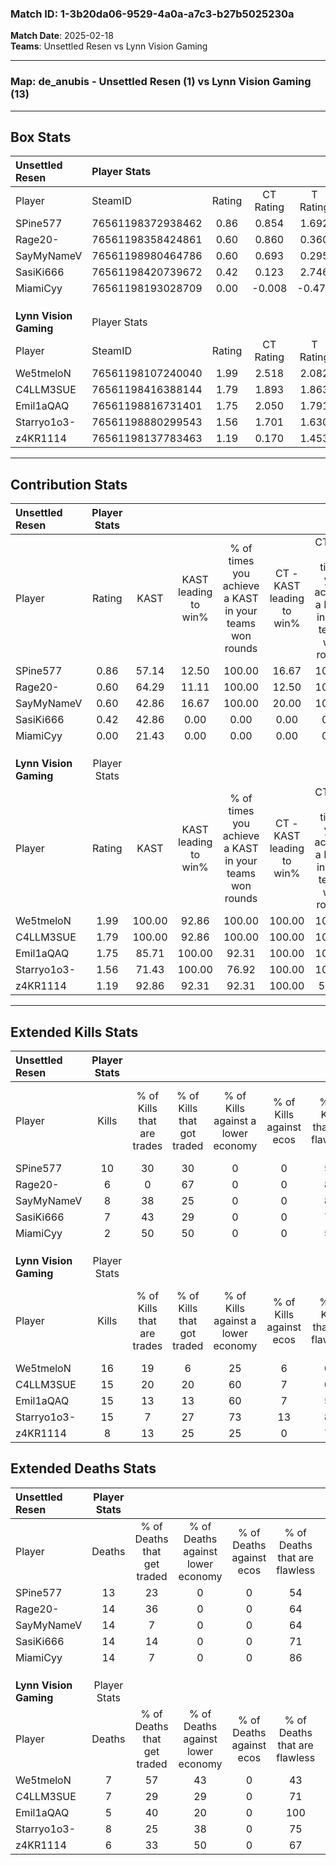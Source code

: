 ### Match ID: 1-3b20da06-9529-4a0a-a7c3-b27b5025230a  
**Match Date**: 2025-02-18  
**Teams**: Unsettled Resen vs Lynn Vision Gaming  

---  

### **Map**: de_anubis - Unsettled Resen (1) vs Lynn Vision Gaming (13)  
---  

## Box Stats  

| **Unsettled Resen**    | Player Stats      |        |           |          |        |       |       |         |        |      |     |
| :- | :- | :-: | :-: | :-: | :-: | :-: | :-: | :-: | :-: | :-: | :-: |
| Player                 | SteamID           | Rating | CT Rating | T Rating |  KAST  |  ADR  | Kills | Assists | Deaths | K/D  | HS% |
| SPine577               | 76561198372938462 |  0.86  |   0.854   |  1.692   | 57.14  | 78.6  |  10   |    1    |   13   | 0.77 | 60  |
| Rage20-                | 76561198358424861 |  0.60  |   0.860   |  0.360   | 64.29  | 65.3  |   6   |    3    |   14   | 0.43 | 50  |
| SayMyNameV             | 76561198980464786 |  0.60  |   0.693   |  0.295   | 42.86  | 79.8  |   8   |    1    |   14   | 0.57 | 12  |
| SasiKi666              | 76561198420739672 |  0.42  |   0.123   |  2.746   | 42.86  | 46.3  |   7   |    0    |   14   | 0.50 | 57  |
| MiamiCyy               | 76561198193028709 |  0.00  |  -0.008   |  -0.471  | 21.43  | 24.8  |   2   |    0    |   14   | 0.14 | 100 |
|                        |                   |        |           |          |        |       |       |         |        |      |     |
|                        |                   |        |           |          |        |       |       |         |        |      |     |
|                        |                   |        |           |          |        |       |       |         |        |      |     |
| **Lynn Vision Gaming** | Player Stats      |        |           |          |        |       |       |         |        |      |     |
| Player                 | SteamID           | Rating | CT Rating | T Rating |  KAST  |  ADR  | Kills | Assists | Deaths | K/D  | HS% |
| We5tmeloN              | 76561198107240040 |  1.99  |   2.518   |  2.082   | 100.00 | 133.8 |  16   |    7    |   7    | 2.29 | 93  |
| C4LLM3SUE              | 76561198416388144 |  1.79  |   1.893   |  1.863   | 100.00 | 99.5  |  15   |    3    |   7    | 2.14 | 53  |
| Emil1aQAQ              | 76561198816731401 |  1.75  |   2.050   |  1.791   | 85.71  | 98.3  |  15   |    2    |   5    | 3.00 | 86  |
| Starryo1o3-            | 76561198880299543 |  1.56  |   1.701   |  1.630   | 71.43  | 104.3 |  15   |    3    |   8    | 1.88 | 53  |
| z4KR1114               | 76561198137783463 |  1.19  |   0.170   |  1.453   | 92.86  | 56.1  |   8   |    1    |   6    | 1.33 | 25  |
---  

## Contribution Stats  

| **Unsettled Resen**    | Player Stats |        |                      |                                                        |                           |                                                             |                          |                                                            |
| :- | :-: | :-: | :-: | :-: | :-: | :-: | :-: | :-: |
| Player                 |    Rating    |  KAST  | KAST leading to win% | % of times you achieve a KAST in your teams won rounds | CT - KAST leading to win% | CT - % of times you achieve a KAST in your teams won rounds | T - KAST leading to win% | T - % of times you achieve a KAST in your teams won rounds |
| SPine577               |     0.86     | 57.14  |        12.50         |                         100.00                         |           16.67           |                           100.00                            |           0.00           |                            0.00                            |
| Rage20-                |     0.60     | 64.29  |        11.11         |                         100.00                         |           12.50           |                           100.00                            |           0.00           |                            0.00                            |
| SayMyNameV             |     0.60     | 42.86  |        16.67         |                         100.00                         |           20.00           |                           100.00                            |           0.00           |                            0.00                            |
| SasiKi666              |     0.42     | 42.86  |         0.00         |                          0.00                          |           0.00            |                            0.00                             |           0.00           |                            0.00                            |
| MiamiCyy               |     0.00     | 21.43  |         0.00         |                          0.00                          |           0.00            |                            0.00                             |           0.00           |                            0.00                            |
|                        |              |        |                      |                                                        |                           |                                                             |                          |                                                            |
|                        |              |        |                      |                                                        |                           |                                                             |                          |                                                            |
|                        |              |        |                      |                                                        |                           |                                                             |                          |                                                            |
| **Lynn Vision Gaming** | Player Stats |        |                      |                                                        |                           |                                                             |                          |                                                            |
| Player                 |    Rating    |  KAST  | KAST leading to win% | % of times you achieve a KAST in your teams won rounds | CT - KAST leading to win% | CT - % of times you achieve a KAST in your teams won rounds | T - KAST leading to win% | T - % of times you achieve a KAST in your teams won rounds |
| We5tmeloN              |     1.99     | 100.00 |        92.86         |                         100.00                         |          100.00           |                           100.00                            |          91.67           |                           100.00                           |
| C4LLM3SUE              |     1.79     | 100.00 |        92.86         |                         100.00                         |          100.00           |                           100.00                            |          91.67           |                           100.00                           |
| Emil1aQAQ              |     1.75     | 85.71  |        100.00        |                         92.31                          |          100.00           |                           100.00                            |          100.00          |                           90.91                            |
| Starryo1o3-            |     1.56     | 71.43  |        100.00        |                         76.92                          |          100.00           |                           100.00                            |          100.00          |                           72.73                            |
| z4KR1114               |     1.19     | 92.86  |        92.31         |                         92.31                          |          100.00           |                            50.00                            |          91.67           |                           100.00                           |
---  

## Extended Kills Stats  

| **Unsettled Resen**    | Player Stats |                            |                            |                                    |                         |                              |                                 |                                       |                    |           |
| :- | :-: | :-: | :-: | :-: | :-: | :-: | :-: | :-: | :-: | :-: |
| Player                 |    Kills     | % of Kills that are trades | % of Kills that got traded | % of Kills against a lower economy | % of Kills against ecos | % of Kills that are flawless | % of Kills that are close duels | % of Kills that are assisted by flash | Pistol Round Kills | AWP Kills |
| SPine577               |      10      |             30             |             30             |                 0                  |            0            |              50              |               10                |                   0                   |         2          |     0     |
| Rage20-                |      6       |             0              |             67             |                 0                  |            0            |              83              |                0                |                   0                   |         0          |     0     |
| SayMyNameV             |      8       |             38             |             25             |                 0                  |            0            |              88              |                0                |                   0                   |         0          |     4     |
| SasiKi666              |      7       |             43             |             29             |                 0                  |            0            |              71              |                0                |                   0                   |         2          |     0     |
| MiamiCyy               |      2       |             50             |             50             |                 0                  |            0            |              50              |                0                |                   0                   |         1          |     0     |
|                        |              |                            |                            |                                    |                         |                              |                                 |                                       |                    |           |
|                        |              |                            |                            |                                    |                         |                              |                                 |                                       |                    |           |
|                        |              |                            |                            |                                    |                         |                              |                                 |                                       |                    |           |
| **Lynn Vision Gaming** | Player Stats |                            |                            |                                    |                         |                              |                                 |                                       |                    |           |
| Player                 |    Kills     | % of Kills that are trades | % of Kills that got traded | % of Kills against a lower economy | % of Kills against ecos | % of Kills that are flawless | % of Kills that are close duels | % of Kills that are assisted by flash | Pistol Round Kills | AWP Kills |
| We5tmeloN              |      16      |             19             |             6              |                 25                 |            6            |              63              |                0                |                   6                   |         4          |     0     |
| C4LLM3SUE              |      15      |             20             |             20             |                 60                 |            7            |              67              |                7                |                  20                   |         2          |     0     |
| Emil1aQAQ              |      15      |             13             |             13             |                 60                 |            7            |              53              |                0                |                   0                   |         4          |     0     |
| Starryo1o3-            |      15      |             7              |             27             |                 73                 |           13            |              87              |                7                |                   0                   |         0          |     0     |
| z4KR1114               |      8       |             13             |             25             |                 25                 |            0            |              75              |                0                |                   0                   |         0          |     6     |
## Extended Deaths Stats  

| **Unsettled Resen**    | Player Stats |                             |                                   |                          |                               |                            |                           |               |
| :- | :-: | :-: | :-: | :-: | :-: | :-: | :-: | :-: |
| Player                 |    Deaths    | % of Deaths that get traded | % of Deaths against lower economy | % of Deaths against ecos | % of Deaths that are flawless | % of Deaths that are close | % of Deaths while blinded | Deaths to AWP |
| SPine577               |      13      |             23              |                 0                 |            0             |              54               |             0              |             0             |       0       |
| Rage20-                |      14      |             36              |                 0                 |            0             |              64               |             14             |             0             |       1       |
| SayMyNameV             |      14      |              7              |                 0                 |            0             |              64               |             0              |             7             |       2       |
| SasiKi666              |      14      |             14              |                 0                 |            0             |              71               |             0              |             7             |       2       |
| MiamiCyy               |      14      |              7              |                 0                 |            0             |              86               |             0              |            14             |       1       |
|                        |              |                             |                                   |                          |                               |                            |                           |               |
|                        |              |                             |                                   |                          |                               |                            |                           |               |
|                        |              |                             |                                   |                          |                               |                            |                           |               |
| **Lynn Vision Gaming** | Player Stats |                             |                                   |                          |                               |                            |                           |               |
| Player                 |    Deaths    | % of Deaths that get traded | % of Deaths against lower economy | % of Deaths against ecos | % of Deaths that are flawless | % of Deaths that are close | % of Deaths while blinded | Deaths to AWP |
| We5tmeloN              |      7       |             57              |                43                 |            0             |              43               |             14             |             0             |       0       |
| C4LLM3SUE              |      7       |             29              |                29                 |            0             |              71               |             0              |             0             |       1       |
| Emil1aQAQ              |      5       |             40              |                20                 |            0             |              100              |             0              |             0             |       2       |
| Starryo1o3-            |      8       |             25              |                38                 |            0             |              75               |             0              |             0             |       1       |
| z4KR1114               |      6       |             33              |                50                 |            0             |              67               |             0              |             0             |       0       |
